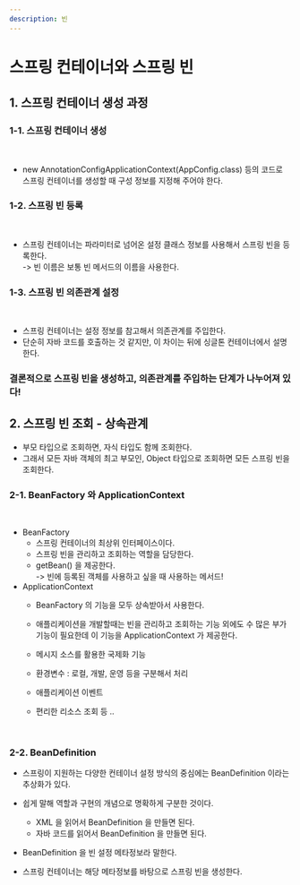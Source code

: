 ```yaml
---
description: 빈
---
```


# 스프링 컨테이너와 스프링 빈

## 1. 스프링 컨테이너 생성 과정

### 1-1. 스프링 컨테이너 생성

<figure><img src="../../../.gitbook/assets/스크린샷 2023-05-29 19.53.46.png" alt=""><figcaption></figcaption></figure>

* new AnnotationConfigApplicationContext(AppConfig.class) 등의 코드로 스프링 컨테이너를 생성할 때 구성 정보를 지정해 주어야 한다.

### 1-2. 스프링 빈 등록

<figure><img src="../../../.gitbook/assets/스크린샷 2023-05-29 19.54.40.png" alt=""><figcaption></figcaption></figure>

* 스프링 컨테이너는 파라미터로 넘어온 설정 클래스 정보를 사용해서 스프링 빈을 등록한다.\
  \-> 빈 이름은 보통 빈 메서드의 이름을 사용한다.

### 1-3. 스프링 빈 의존관계 설정

<figure><img src="../../../.gitbook/assets/스크린샷 2023-05-29 19.56.12.png" alt=""><figcaption></figcaption></figure>

* 스프링 컨테이너는 설정 정보를 참고해서 의존관계를 주입한다.
* 단순히 자바 코드를 호출하는 것 같지만, 이 차이는 뒤에 싱글톤 컨테이너에서 설명한다.

### 결론적으로 스프링 빈을 생성하고, 의존관계를 주입하는 단계가 나누어져 있다!

## 2. 스프링 빈 조회 - 상속관계

* 부모 타입으로 조회하면, 자식 타입도 함께 조회한다.
* 그래서 모든 자바 객체의 최고 부모인, Object 타입으로 조회하면 모든 스프링 빈을 조회한다.

### 2-1. BeanFactory 와 ApplicationContext

<figure><img src="../../../.gitbook/assets/스크린샷 2023-05-29 19.59.24.png" alt=""><figcaption></figcaption></figure>

* BeanFactory
  * 스프링 컨테이너의 최상위 인터페이스이다.
  * 스프링 빈을 관리하고 조회하는 역할을 담당한다.
  * getBean() 을 제공한다.\
    \-> 빈에 등록된 객체를 사용하고 싶을 때 사용하는 메서드!
* ApplicationContext
  * BeanFactory 의 기능을 모두 상속받아서 사용한다.
  * 애플리케이션을 개발할때는 빈을 관리하고 조회하는 기능 외에도 수 많은 부가기능이 필요한데 이 기능을 ApplicationContext 가 제공한다.
  * 메시지 소스를 활용한 국제화 기능
  * 환경변수 : 로컬, 개발, 운영 등을 구분해서 처리
  * 애플리케이션 이벤트
  *   편리한 리소스 조회 등 ..

      <figure><img src="../../../.gitbook/assets/스크린샷 2023-05-29 20.01.55.png" alt=""><figcaption></figcaption></figure>

### 2-2. BeanDefinition

* 스프링이 지원하는 다양한 컨테이너 설정 방식의 중심에는 BeanDefinition 이라는 추상화가 있다.
* 쉽게 말해 역할과 구현의 개념으로 명확하게 구분한 것이다.
  * XML 을 읽어서 BeanDefinition 을 만들면 된다.
  * 자바 코드를 읽어서 BeanDefinition 을 만들면 된다.
* BeanDefinition 을 빈 설정 메타정보라 말한다.
*   스프링 컨테이너는 해당 메타정보를 바탕으로 스프링 빈을 생성한다.

    <figure><img src="../../../.gitbook/assets/스크린샷 2023-05-29 20.06.33.png" alt=""><figcaption></figcaption></figure>
